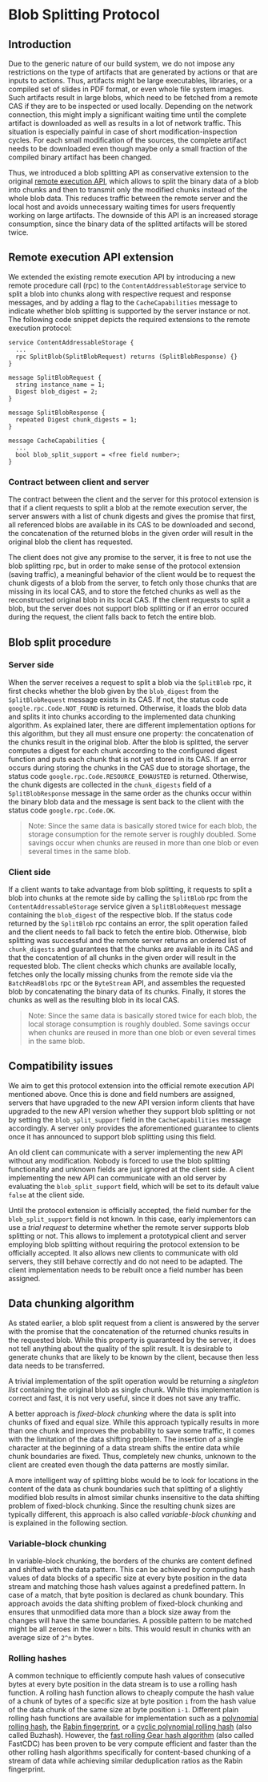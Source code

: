 Blob Splitting Protocol
=======================

Introduction
------------

Due to the generic nature of our build system, we do not impose any
restrictions on the type of artifacts that are generated by actions or
that are inputs to actions. Thus, artifacts might be large executables,
libraries, or a compiled set of slides in PDF format, or even whole file
system images. Such artifacts result in large blobs, which need to be
fetched from a remote CAS if they are to be inspected or used locally.
Depending on the network connection, this might imply a significant
waiting time until the complete artifact is downloaded as well as
results in a lot of network traffic. This situation is especially
painful in case of short modification-inspection cycles. For each small
modification of the sources, the complete artifact needs to be
downloaded even though maybe only a small fraction of the compiled
binary artifact has been changed.

Thus, we introduced a blob splitting API as conservative extension to
the original [remote execution
API](https://github.com/bazelbuild/remote-apis/blob/main/build/bazel/remote/execution/v2/remote_execution.proto),
which allows to split the binary data of a blob into chunks and then to
transmit only the modified chunks instead of the whole blob data. This
reduces traffic between the remote server and the local host and avoids
unnecessary waiting times for users frequently working on large
artifacts. The downside of this API is an increased storage consumption,
since the binary data of the splitted artifacts will be stored twice.

Remote execution API extension
------------------------------

We extended the existing remote execution API by introducing a new
remote procedure call (rpc) to the `ContentAddressableStorage` service
to split a blob into chunks along with respective request and response
messages, and by adding a flag to the `CacheCapabilities` message to
indicate whether blob splitting is supported by the server instance or
not. The following code snippet depicts the required extensions to the
remote execution protocol:

    service ContentAddressableStorage {
      ...
      rpc SplitBlob(SplitBlobRequest) returns (SplitBlobResponse) {}
    }

    message SplitBlobRequest {
      string instance_name = 1;
      Digest blob_digest = 2;
    }

    message SplitBlobResponse {
      repeated Digest chunk_digests = 1;
    }

    message CacheCapabilities {
      ...
      bool blob_split_support = <free field number>;
    }

### Contract between client and server

The contract between the client and the server for this protocol
extension is that if a client requests to split a blob at the remote
execution server, the server answers with a list of chunk digests and
gives the promise that first, all referenced blobs are available in its
CAS to be downloaded and second, the concatenation of the returned blobs
in the given order will result in the original blob the client has
requested.

The client does not give any promise to the server, it is free to not
use the blob splitting rpc, but in order to make sense of the protocol
extension (saving traffic), a meaningful behavior of the client would be
to request the chunk digests of a blob from the server, to fetch only
those chunks that are missing in its local CAS, and to store the fetched
chunks as well as the reconstructed original blob in its local CAS. If
the client requests to split a blob, but the server does not support
blob splitting or if an error occured during the request, the client
falls back to fetch the entire blob.

Blob split procedure
--------------------

### Server side

When the server receives a request to split a blob via the `SplitBlob`
rpc, it first checks whether the blob given by the `blob_digest` from
the `SplitBlobRequest` message exists in its CAS. If not, the status
code `google.rpc.Code.NOT_FOUND` is returned. Otherwise, it loads the
blob data and splits it into chunks according to the implemented data
chunking algorithm. As explained later, there are different
implementation options for this algorithm, but they all must ensure one
property: the concatenation of the chunks result in the original blob.
After the blob is splitted, the server computes a digest for each chunk
according to the configured digest function and puts each chunk that is
not yet stored in its CAS. If an error occurs during storing the chunks
in the CAS due to storage shortage, the status code
`google.rpc.Code.RESOURCE_EXHAUSTED` is returned. Otherwise, the chunk
digests are collected in the `chunk_digests` field of a
`SplitBlobResponse` message in the same order as the chunks occur within
the binary blob data and the message is sent back to the client with the
status code `google.rpc.Code.OK`.

> Note: Since the same data is basically stored twice for each blob, the
> storage consumption for the remote server is roughly doubled. Some
> savings occur when chunks are reused in more than one blob or even
> several times in the same blob.

### Client side

If a client wants to take advantage from blob splitting, it requests to
split a blob into chunks at the remote side by calling the `SplitBlob`
rpc from the `ContentAddressableStorage` service given a
`SplitBlobRequest` message containing the `blob_digest` of the
respective blob. If the status code returned by the `SplitBlob` rpc
contains an error, the split operation failed and the client needs to
fall back to fetch the entire blob. Otherwise, blob splitting was
successful and the remote server returns an ordered list of
`chunk_digests` and guarantees that the chunks are available in its CAS
and that the concatention of all chunks in the given order will result
in the requested blob. The client checks which chunks are available
locally, fetches only the locally missing chunks from the remote side
via the `BatchReadBlobs` rpc or the `ByteStream` API, and assembles the
requested blob by concatenating the binary data of its chunks. Finally,
it stores the chunks as well as the resulting blob in its local CAS.

> Note: Since the same data is basically stored twice for each blob, the
> local storage consumption is roughly doubled. Some savings occur when
> chunks are reused in more than one blob or even several times in the
> same blob.

Compatibility issues
--------------------

We aim to get this protocol extension into the official remote execution
API mentioned above. Once this is done and field numbers are assigned,
servers that have upgraded to the new API version inform clients that
have upgraded to the new API version whether they support blob splitting
or not by setting the `blob_split_support` field in the
`CacheCapabilities` message accordingly. A server only provides the
aforementioned guarantee to clients once it has announced to support
blob splitting using this field.

An old client can communicate with a server implementing the new API
without any modification. Nobody is forced to use the blob splitting
functionality and unknown fields are just ignored at the client side. A
client implementing the new API can communicate with an old server by
evaluating the `blob_split_support` field, which will be set to its
default value `false` at the client side.

Until the protocol extension is officially accepted, the field number
for the `blob_split_support` field is not known. In this case, early
implementors can use a _trial request_ to determine whether the remote
server supports blob splitting or not. This allows to implement a
prototypical client and server employing blob splitting without
requiring the protocol extension to be officially accepted. It also
allows new clients to communicate with old servers, they still behave
correctly and do not need to be adapted. The client implementation needs
to be rebuilt once a field number has been assigned.

Data chunking algorithm
-----------------------

As stated earlier, a blob split request from a client is answered by the
server with the promise that the concatenation of the returned chunks
results in the requested blob. While this property is guaranteed by the
server, it does not tell anything about the quality of the split result.
It is desirable to generate chunks that are likely to be known by the
client, because then less data needs to be transferred.

A trivial implementation of the split operation would be returning a
_singleton list_ containing the original blob as single chunk. While
this implementation is correct and fast, it is not very useful, since it
does not save any traffic.

A better approach is _fixed-block chunking_ where the data is split into
chunks of fixed and equal size. While this approach typically results in
more than one chunk and improves the probability to save some traffic,
it comes with the limitation of the data shifting problem. The insertion
of a single character at the beginning of a data stream shifts the
entire data while chunk boundaries are fixed. Thus, completely new
chunks, unknown to the client are created even though the data patterns
are mostly similar.

A more intelligent way of splitting blobs would be to look for locations
in the content of the data as chunk boundaries such that splitting of a
slightly modified blob results in almost similar chunks insensitive to
the data shifting problem of fixed-block chunking. Since the resulting
chunk sizes are typically different, this approach is also called
_variable-block chunking_ and is explained in the following section.

### Variable-block chunking

In variable-block chunking, the borders of the chunks are content
defined and shifted with the data pattern. This can be achieved by
computing hash values of data blocks of a specific size at every byte
position in the data stream and matching those hash values against a
predefined pattern. In case of a match, that byte position is declared
as chunk boundary. This approach avoids the data shifting problem of
fixed-block chunking and ensures that unmodified data more than a block
size away from the changes will have the same boundaries. A possible
pattern to be matched might be all zeroes in the lower `n` bits. This
would result in chunks with an average size of `2^n` bytes.

### Rolling hashes

A common technique to efficiently compute hash values of consecutive
bytes at every byte position in the data stream is to use a rolling hash
function. A rolling hash function allows to cheaply compute the hash
value of a chunk of bytes of a specific size at byte position `i` from
the hash value of the data chunk of the same size at byte position
`i-1`. Different plain rolling hash functions are available for
implementation such as a [polynomial rolling
hash](https://ieeexplore.ieee.org/document/5390135), the [Rabin
fingerprint](http://www.cs.cmu.edu/~15-749/READINGS/optional/rabin1981.pdf),
or a [cyclic polynomial rolling
hash](https://dl.acm.org/doi/abs/10.1145/256163.256168) (also called
Buzhash). However, the [fast rolling Gear hash
algorithm](https://www.usenix.org/conference/atc16/technical-sessions/presentation/xia)
(also called FastCDC) has been proven to be very compute efficient and
faster than the other rolling hash algorithms specifically for
content-based chunking of a stream of data while achieving similar
deduplication ratios as the Rabin fingerprint.
